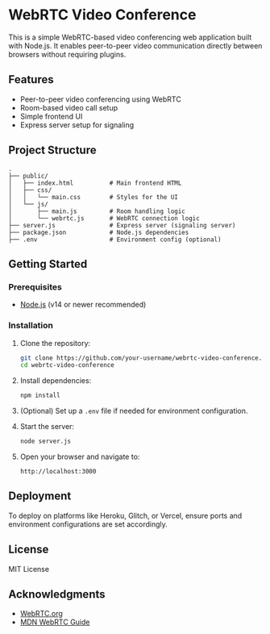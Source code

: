 # WebRTC Video Conference

This is a simple WebRTC-based video conferencing web application built with Node.js. It enables peer-to-peer video communication directly between browsers without requiring plugins.

## Features

- Peer-to-peer video conferencing using WebRTC
- Room-based video call setup
- Simple frontend UI
- Express server setup for signaling

## Project Structure

```
.
├── public/
│   ├── index.html          # Main frontend HTML
│   ├── css/
│   │   └── main.css        # Styles for the UI
│   └── js/
│       ├── main.js         # Room handling logic
│       └── webrtc.js       # WebRTC connection logic
├── server.js               # Express server (signaling server)
├── package.json            # Node.js dependencies
├── .env                    # Environment config (optional)
```

## Getting Started

### Prerequisites

- [Node.js](https://nodejs.org/) (v14 or newer recommended)

### Installation

1. Clone the repository:
   ```bash
   git clone https://github.com/your-username/webrtc-video-conference.git
   cd webrtc-video-conference
   ```

2. Install dependencies:
   ```bash
   npm install
   ```

3. (Optional) Set up a `.env` file if needed for environment configuration.

4. Start the server:
   ```bash
   node server.js
   ```

5. Open your browser and navigate to:
   ```
   http://localhost:3000
   ```

## Deployment

To deploy on platforms like Heroku, Glitch, or Vercel, ensure ports and environment configurations are set accordingly.

## License

MIT License

## Acknowledgments

- [WebRTC.org](https://webrtc.org/)
- [MDN WebRTC Guide](https://developer.mozilla.org/en-US/docs/Web/API/WebRTC_API)
